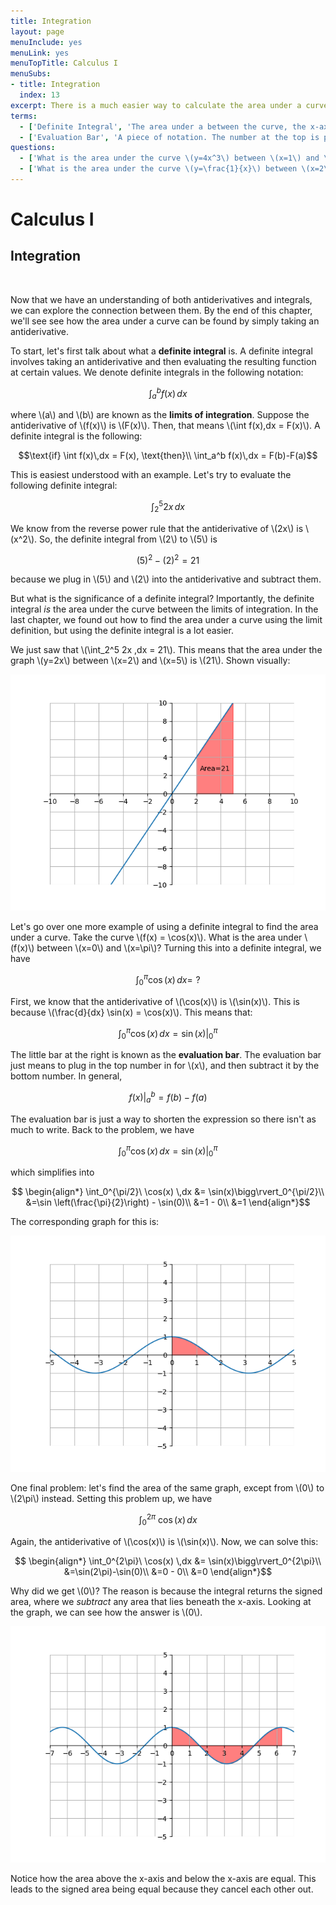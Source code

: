 ```yaml
---
title: Integration
layout: page
menuInclude: yes
menuLink: yes
menuTopTitle: Calculus I
menuSubs:
- title: Integration
  index: 13
excerpt: There is a much easier way to calculate the area under a curve that doesn't involve solving limits or summations at all! This is known as solving an integral, and uses antidifferentiation instead.
terms:
  - ['Definite Integral', 'The area under a between the curve, the x-axis, and two \(x\) values']
  - ['Evaluation Bar', 'A piece of notation. The number at the top is plugged into the variable for the expression which then subtracts the expression with the bottom number plugged in. Or, \(f(x)\Big\rvert_a^b = f(b)-f(a)\).']
questions:
  - ['What is the area under the curve \(y=4x^3\) between \(x=1\) and \(x=2\)?', 'Because the antiderivative of \(4x^3\) is \(x^4\), the area is \(2^4-1^4\), or \(15\).']
  - ['What is the area under the curve \(y=\frac{1}{x}\) between \(x=2\) and \(x=8\)?', 'Because the antiderivative of \(\frac{1}{x}\) is \(\ln|x|\), the area is \(\ln(8)-\ln(2)\). Notice that 8 can be written as \(2^3\). By logarithm rules, \(\ln(2^3)-\ln(2)=3\ln(2)-\ln(2)=2\ln(2)=\ln(2^2)=\ln(4)\).']
---
```



<h1>Calculus I</h1>

<h2>Integration</h2><br>


Now that we have an understanding of both antiderivatives and integrals, we can explore the connection between them. By the end of this chapter, we'll see see how the area under a curve can be found by simply taking an antiderivative.

To start, let's first talk about what a <b>definite integral</b> is. A definite integral involves taking an antiderivative and then evaluating the resulting function at certain values. We denote definite integrals in the following notation:

$$\int_a^b f(x)\,dx$$

where \\(a\\) and \\(b\\) are known as the <b>limits of integration</b>. Suppose the antiderivative of \\(f(x)\\) is \\(F(x)\\). Then, that means \\(\int f(x)\,dx = F(x)\\). A definite integral is the following:

$$\text{if} \int f(x)\,dx = F(x), \text{then}\\
\int_a^b f(x)\,dx = F(b)-F(a)$$

This is easiest understood with an example. Let's try to evaluate the following definite integral:

$$\int_2^5 2x \,dx$$

We know from the reverse power rule that the antiderivative of \\(2x\\) is \\(x^2\\). So, the definite integral from \\(2\\) to \\(5\\) is

$$(5)^2 - (2)^2 = 21$$

because we plug in \\(5\\) and \\(2\\) into the antiderivative and subtract them.

But what is the significance of a definite integral? Importantly, the definite integral <i>is</i> the area under the curve between the limits of integration. In the last chapter, we found out how to find the area under a curve using the limit definition, but using the definite integral is a lot easier.

We just saw that \\(\int_2^5 2x \,dx = 21\\). This means that the area under the graph \\(y=2x\\) between \\(x=2\\) and \\(x=5\\) is \\(21\\). Shown visually:

<img src="../../visuals/2x integral.png">

Let's go over one more example of using a definite integral to find the area under a curve. Take the curve \\(f(x) = \cos(x)\\). What is the area under \\(f(x)\\) between \\(x=0\\) and \\(x=\pi\\)? Turning this into a definite integral, we have

$$\int_0^\pi \cos(x)\,dx = \,\,?$$

First, we know that the antiderivative of \\(\cos(x)\\) is \\(\sin(x)\\). This is because \\(\frac{d}{dx} \sin(x) = \cos(x)\\). This means that:

$$\int_0^\pi \cos(x) \,dx = \sin(x)\bigg\rvert_0^\pi$$

The little bar at the right is known as the <b>evaluation bar</b>. The evaluation bar just means to plug in the top number in for \\(x\\), and then subtract it by the bottom number. In general,

$$f(x)\bigg\rvert_a^b = f(b)-f(a)$$

The evaluation bar is just a way to shorten the expression so there isn't as much to write. Back to the problem, we have

$$\int_0^\pi \cos(x) \,dx = \sin(x)\bigg\rvert_0^\pi$$

which simplifies into

$$
\begin{align*}
\int_0^{\pi/2}\ \cos(x) \,dx &= \sin(x)\bigg\rvert_0^{\pi/2}\\
&=\sin \left(\frac{\pi}{2}\right) - \sin(0)\\
&=1 - 0\\
&=1
\end{align*}$$

The corresponding graph for this is:

<img src="../../visuals/cosx integral.png">

One final problem: let's find the area of the same graph, except from \\(0\\) to \\(2\pi\\) instead. Setting this problem up, we have

$$\int_0^{2\pi}\ \cos(x) \,dx$$

Again, the antiderivative of \\(\cos(x)\\) is \\(\sin(x)\\). Now, we can solve this:

$$
\begin{align*}
\int_0^{2\pi}\ \cos(x) \,dx &= \sin(x)\bigg\rvert_0^{2\pi}\\
&=\sin(2\pi)-\sin(0)\\
&=0 - 0\\
&=0
\end{align*}$$

Why did we get \\(0\\)? The reason is because the integral returns the signed area, where we <i>subtract</i> any area that lies beneath the x-axis. Looking at the graph, we can see how the answer is \\(0\\).

<img src="../../visuals/cosx2pi integral.png">

Notice how the area above the x-axis and below the x-axis are equal. This leads to the signed area being equal because they cancel each other out.